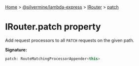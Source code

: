 [Home](./index) &gt; [@silvermine/lambda-express](./lambda-express.md) &gt; [IRouter](./lambda-express.irouter.md) &gt; [patch](./lambda-express.irouter.patch.md)

# IRouter.patch property

Add request processors to all `PATCH` requests on the given path.

**Signature:**
```javascript
patch: RouteMatchingProcessorAppender<this>
```
